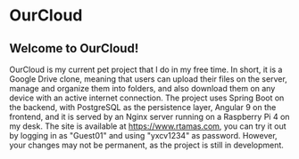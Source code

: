 # OurCloud

## Welcome to OurCloud!

OurCloud is my current pet project that I do in my free time. In short, it is a Google Drive clone, meaning that users can upload their files on the server, manage and organize them into folders, and also download them on any device with an active internet connection. The project uses Spring Boot on the backend, with PostgreSQL as the persistence layer, Angular 9 on the frontend, and it is served by an Nginx server running on a Raspberry Pi 4 on my desk. The site is available at <https://www.rtamas.com>, you can try it out by logging in as "Guest01" and using "yxcv1234" as password. However, your changes may not be permanent, as the project is still in development. 

